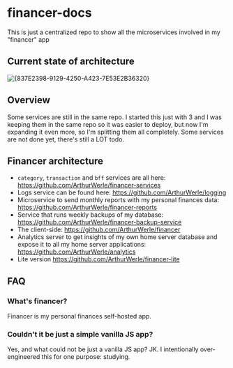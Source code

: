 # financer-docs
This is just a centralized repo to show all the microservices involved in my "financer" app

## Current state of architecture

![{837E2398-9129-4250-A423-7E53E2B36320}](https://github.com/user-attachments/assets/db19c278-b2cd-414e-a474-b475f70962b3)


## Overview
Some services are still in the same repo. I started this just with 3 and I was keeping them in the same repo so it was easier to deploy, but now I'm expanding it even more, so I'm splitting them all completely. 
Some services are not done yet, there's still a LOT todo. 

## Financer architecture
- `category`, `transaction` and `bff` services are all here: https://github.com/ArthurWerle/financer-services
- Logs service can be found here: https://github.com/ArthurWerle/logging
- Microservice to send monthly reports with my personal finances data: https://github.com/ArthurWerle/financer-reports
- Service that runs weekly backups of my database: https://github.com/ArthurWerle/financer-backup-service
- The client-side: https://github.com/ArthurWerle/financer
- Analytics server to get insights of my own home server database and expose it to all my home server applications: https://github.com/ArthurWerle/analytics
- Lite version https://github.com/ArthurWerle/financer-lite

## FAQ
### What's financer?
Financer is my personal finances self-hosted app. 

### Couldn't it be just a simple vanilla JS app?
Yes, and what could not be just a vanilla JS app? JK. I intentionally over-engineered this for one purpose: studying.


